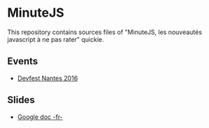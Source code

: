 # MinuteJS
This repository contains sources files of "MinuteJS, les nouveautés javascript à ne pas rater" quickie.

## Events
 - [Devfest Nantes 2016](https://devfest.gdgnantes.com/)

## Slides
 - [Google doc -fr-](https://docs.google.com/presentation/d/14TorRNaSEG08mdbgLz02rT3SC6bkyGTwqccOIG-2R1o/edit?usp=sharing)
